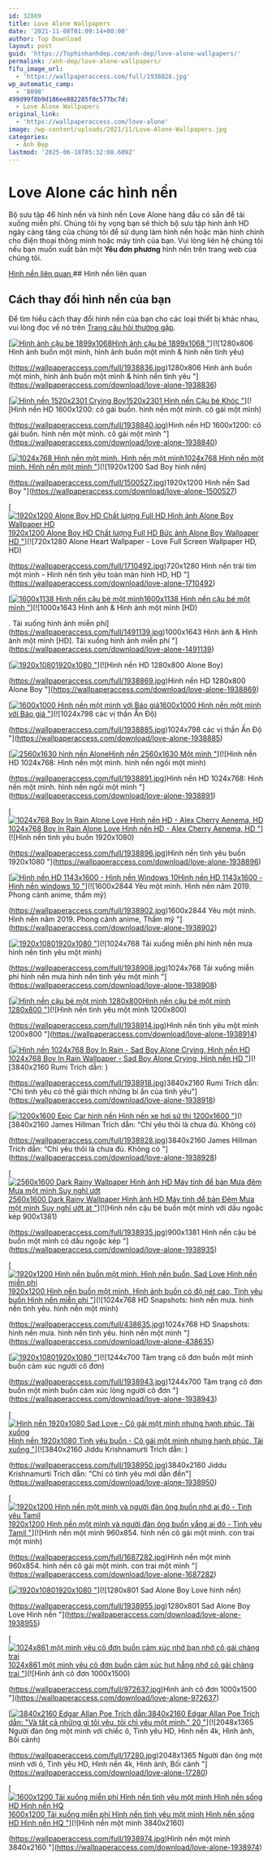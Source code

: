 ```yaml
---
id: 32869
title: Love Alone Wallpapers
date: '2021-11-08T01:09:14+00:00'
author: Top Download
layout: post
guid: 'https://Tophinhanhdep.com/anh-dep/love-alone-wallpapers/'
permalink: /anh-dep/love-alone-wallpapers/
fifu_image_url:
  - 'https://wallpaperaccess.com/full/1938826.jpg'
wp_automatic_camp:
  - '8098'
499d99f8b9d186ee882285f8c577bc7d:
  - Love Alone Wallpapers
original_link:
  - 'https://wallpaperaccess.com/love-alone'
image: /wp-content/uploads/2021/11/Love-Alone-Wallpapers.jpg
categories:
  - Ảnh Đẹp
lastmod: '2025-06-18T05:32:08.609Z'
---
```

# Love Alone các hình nền

Bộ sưu tập 46 hình nền và hình nền Love Alone hàng đầu có sẵn để tải xuống miễn phí. Chúng tôi hy vọng bạn sẽ thích bộ sưu tập hình ảnh HD ngày càng tăng của chúng tôi để sử dụng làm hình nền hoặc màn hình chính cho điện thoại thông minh hoặc máy tính của bạn. Vui lòng liên hệ chúng tôi nếu bạn muốn xuất bản một **Yêu đơn phương** hình nền trên trang web của chúng tôi.

[Hình nền liên quan ](#related) ## Hình nền liên quan

## Cách thay đổi hình nền của bạn

Để tìm hiểu cách thay đổi hình nền của bạn cho các loại thiết bị khác nhau, vui lòng đọc về nó trên [Trang câu hỏi thường gặp](https://tophinhanhdep.com/faq/).

  
[[![Hình ảnh cậu bé 1899x1068](https://wallpaperaccess.com/full/1938826.jpg)Hình ảnh cậu bé 1899x1068 "](https://wallpaperaccess.com/download/love-alone-1938826)](![1280x806 Hình ảnh buồn một mình, hình ảnh buồn một mình & hình nền tình yêu)

(https://wallpaperaccess.com/full/1938836.jpg)1280x806 Hình ảnh buồn một mình, hình ảnh buồn một mình &amp; hình nền tình yêu "](https://wallpaperaccess.com/download/love-alone-1938836)

[[![Hình nền 1520x2301 Crying Boy](https://wallpaperaccess.com/full/1938839.jpg)1520x2301 Hình nền Cậu bé Khóc "](https://wallpaperaccess.com/download/love-alone-1938839)](![Hình nền HD 1600x1200: cô gái buồn.  hình nền một mình.  cô gái một mình)

(https://wallpaperaccess.com/full/1938840.jpg)Hình nền HD 1600x1200: cô gái buồn. hình nền một mình. cô gái một mình "](https://wallpaperaccess.com/download/love-alone-1938840)

[[![1024x768 Hình nền một mình.  Hình nền một mình](https://wallpaperaccess.com/full/1938847.jpg)1024x768 Hình nền một mình. Hình nền một mình "](https://wallpaperaccess.com/download/love-alone-1938847)](![1920x1200 Sad Boy hình nền)

(https://wallpaperaccess.com/full/1500527.jpg)1920x1200 Hình nền Sad Boy "](https://wallpaperaccess.com/download/love-alone-1500527)

[[![1920x1200 Alone Boy HD Chất lượng Full HD Hình ảnh Alone Boy Wallpaper HD](https://wallpaperaccess.com/full/432667.jpg)1920x1200 Alone Boy HD Chất lượng Full HD Bức ảnh Alone Boy Wallpaper HD "](https://wallpaperaccess.com/download/love-alone-432667)](![720x1280 Alone Heart Wallpaper - Love Full Screen Wallpaper HD, HD)

(https://wallpaperaccess.com/full/1710492.jpg)720x1280 Hình nền trái tim một mình - Hình nền tình yêu toàn màn hình HD, HD "](https://wallpaperaccess.com/download/love-alone-1710492)

[[![1600x1138 Hình nền cậu bé một mình](https://wallpaperaccess.com/full/1938860.jpg)1600x1138 Hình nền cậu bé một mình "](https://wallpaperaccess.com/download/love-alone-1938860)](![1000x1643 Hình ảnh & Hình ảnh một mình [HD)

.  Tải xuống hình ảnh miễn phí](https://wallpaperaccess.com/full/1491139.jpg)1000x1643 Hình ảnh &amp; Hình ảnh một mình \[HD\]. Tải xuống hình ảnh miễn phí "](https://wallpaperaccess.com/download/love-alone-1491139)

[[![1920x1080 ](https://wallpaperaccess.com/full/1938862.jpg)1920x1080 "](https://wallpaperaccess.com/download/love-alone-1938862)](![Hình nền HD 1280x800 Alone Boy)

(https://wallpaperaccess.com/full/1938869.jpg)Hình nền HD 1280x800 Alone Boy "](https://wallpaperaccess.com/download/love-alone-1938869)

[[![1600x1000 Hình nền một mình với Báo giá](https://wallpaperaccess.com/full/1938884.jpg)1600x1000 Hình nền một mình với Báo giá "](https://wallpaperaccess.com/download/love-alone-1938884)](![1024x798 các vị thần Ấn Độ)

(https://wallpaperaccess.com/full/1938885.jpg)1024x798 các vị thần Ấn Độ "](https://wallpaperaccess.com/download/love-alone-1938885)

[[![2560x1630 hình nền Alone](https://wallpaperaccess.com/full/1938888.jpg)Hình nền 2560x1630 Một mình "](https://wallpaperaccess.com/download/love-alone-1938888)](![Hình nền HD 1024x768: Hình nền một mình.  hình nền ngồi một mình)

(https://wallpaperaccess.com/full/1938891.jpg)Hình nền HD 1024x768: Hình nền một mình. hình nền ngồi một mình "](https://wallpaperaccess.com/download/love-alone-1938891)

[[![1024x768 Boy In Rain Alone Love Hình nền HD - Alex Cherry Aenema, HD](https://wallpaperaccess.com/full/1938894.jpg)1024x768 Boy In Rain Alone Love Hình nền HD - Alex Cherry Aenema, HD "](https://wallpaperaccess.com/download/love-alone-1938894)](![Hình nền tình yêu buồn 1920x1080)

(https://wallpaperaccess.com/full/1938896.jpg)Hình nền tình yêu buồn 1920x1080 "](https://wallpaperaccess.com/download/love-alone-1938896)

[[![Hình nền HD 1143x1600 - Hình nền Windows 10](https://wallpaperaccess.com/full/550093.jpg)Hình nền HD 1143x1600 - Hình nền windows 10 "](https://wallpaperaccess.com/download/love-alone-550093)](![1600x2844 Yêu một mình.  Hình nền năm 2019. Phong cảnh anime, thẩm mỹ)

(https://wallpaperaccess.com/full/1938902.jpg)1600x2844 Yêu một mình. Hình nền năm 2019. Phong cảnh anime, Thẩm mỹ "](https://wallpaperaccess.com/download/love-alone-1938902)

[[![1920x1080 ](https://wallpaperaccess.com/full/1938905.jpg)1920x1080 "](https://wallpaperaccess.com/download/love-alone-1938905)](![1024x768 Tải xuống miễn phí hình nền mưa hình nền tình yêu một mình)

(https://wallpaperaccess.com/full/1938908.jpg)1024x768 Tải xuống miễn phí hình nền mưa hình nền tình yêu một mình "](https://wallpaperaccess.com/download/love-alone-1938908)

[[![Hình nền cậu bé một mình 1280x800](https://wallpaperaccess.com/full/1938913.jpg)Hình nền cậu bé một mình 1280x800 "](https://wallpaperaccess.com/download/love-alone-1938913)](![Hình nền tình yêu một mình 1200x800)

(https://wallpaperaccess.com/full/1938914.jpg)Hình nền tình yêu một mình 1200x800 "](https://wallpaperaccess.com/download/love-alone-1938914)

[[![Hình nền 1024x768 Boy In Rain - Sad Boy Alone Crying, Hình nền HD](https://wallpaperaccess.com/full/1500807.jpg)1024x768 Boy In Rain Wallpaper - Sad Boy Alone Crying, Hình nền HD "](https://wallpaperaccess.com/download/love-alone-1500807)](![3840x2160 Rumi Trích dẫn: )

(https://wallpaperaccess.com/full/1938918.jpg)3840x2160 Rumi Trích dẫn: "Chỉ tình yêu có thể giải thích những bí ẩn của tình yêu"](https://wallpaperaccess.com/download/love-alone-1938918)

[[![1200x1600 Epic Car hình nền](https://wallpaperaccess.com/full/1500809.jpg) Hình nền xe hơi sử thi 1200x1600 "](https://wallpaperaccess.com/download/love-alone-1500809)](![3840x2160 James Hillman Trích dẫn: “Chỉ yêu thôi là chưa đủ.  Không có)

(https://wallpaperaccess.com/full/1938928.jpg)3840x2160 James Hillman Trích dẫn: “Chỉ yêu thôi là chưa đủ. Không có "](https://wallpaperaccess.com/download/love-alone-1938928)

[[![2560x1600 Dark Rainy Wallpaper Hình ảnh HD Máy tính để bàn Mưa đêm Mưa một mình Suy nghĩ ướt](https://wallpaperaccess.com/full/102707.jpg)2560x1600 Dark Rainy Wallpaper Hình ảnh HD Máy tính để bàn Đêm Mưa một mình Suy nghĩ ướt át "](https://wallpaperaccess.com/download/love-alone-102707)](![Hình nền cậu bé buồn một mình với dấu ngoặc kép 900x1381)

(https://wallpaperaccess.com/full/1938935.jpg)900x1381 Hình nền cậu bé buồn một mình có dấu ngoặc kép "](https://wallpaperaccess.com/download/love-alone-1938935)

[[![1920x1200 Hình nền buồn một mình, Hình nền buồn, Sad Love Hình nền miễn phí](https://wallpaperaccess.com/full/1938938.jpg)1920x1200 Hình nền buồn một mình, Hình ảnh buồn có độ nét cao, Tình yêu buồn Hình nền miễn phí "](https://wallpaperaccess.com/download/love-alone-1938938)](![1024x768 HD Snapshots: hình nền mưa.  hình nền tình yêu.  hình nền một mình)

(https://wallpaperaccess.com/full/438635.jpg)1024x768 HD Snapshots: hình nền mưa. hình nền tình yêu. hình nền một mình "](https://wallpaperaccess.com/download/love-alone-438635)

[[![1920x1080 ](https://wallpaperaccess.com/full/1938940.jpg)1920x1080 "](https://wallpaperaccess.com/download/love-alone-1938940)](![1244x700 Tâm trạng cô đơn buồn một mình buồn cảm xúc người cô đơn)

(https://wallpaperaccess.com/full/1938943.jpg)1244x700 Tâm trạng cô đơn buồn một mình buồn cảm xúc lòng người cô đơn "](https://wallpaperaccess.com/download/love-alone-1938943)

[[![Hình nền 1920x1080 Sad Love - Cô gái một mình nhưng hạnh phúc, Tải xuống](https://wallpaperaccess.com/full/1938947.jpg)Hình nền 1920x1080 Tình yêu buồn - Cô gái một mình nhưng hạnh phúc, Tải xuống "](https://wallpaperaccess.com/download/love-alone-1938947)](![3840x2160 Jiddu Krishnamurti Trích dẫn: )

(https://wallpaperaccess.com/full/1938950.jpg)3840x2160 Jiddu Krishnamurti Trích dẫn: "Chỉ có tình yêu mới dẫn đến"](https://wallpaperaccess.com/download/love-alone-1938950)

[[![1920x1200 Hình nền một mình và người đàn ông buồn nhớ ai đó - Tình yêu Tamil](https://wallpaperaccess.com/full/1694980.jpg)1920x1200 Hình nền một mình và người đàn ông buồn vắng ai đó - Tình yêu Tamil "](https://wallpaperaccess.com/download/love-alone-1694980)](![Hình nền một mình 960x854.  hình nền cô gái một mình.  con trai một mình)

(https://wallpaperaccess.com/full/1687282.jpg)Hình nền một mình 960x854. hình nền cô gái một mình. con trai một mình "](https://wallpaperaccess.com/download/love-alone-1687282)

[[![1920x1080 ](https://wallpaperaccess.com/full/1938954.jpg)1920x1080 "](https://wallpaperaccess.com/download/love-alone-1938954)](![1280x801 Sad Alone Boy Love hình nền)

(https://wallpaperaccess.com/full/1938955.jpg)1280x801 Sad Alone Boy Love Hình nền "](https://wallpaperaccess.com/download/love-alone-1938955)

[[![1024x861 một mình yêu cô đơn buồn cảm xúc nhớ bạn nhớ cô gái chàng trai](https://wallpaperaccess.com/full/1938962.jpg)1024x861 một mình yêu cô đơn buồn cảm xúc hụt ​​hẫng nhớ cô gái chàng trai "](https://wallpaperaccess.com/download/love-alone-1938962)](![Hình ảnh cô đơn 1000x1500)

(https://wallpaperaccess.com/full/972637.jpg)Hình ảnh cô đơn 1000x1500 "](https://wallpaperaccess.com/download/love-alone-972637)

[[![3840x2160 Edgar Allan Poe Trích dẫn: ](https://wallpaperaccess.com/full/1938966.jpg)3840x2160 Edgar Allan Poe Trích dẫn: "Và tất cả những gì tôi yêu, tôi chỉ yêu một mình." 20 "](https://wallpaperaccess.com/download/love-alone-1938966)](![2048x1365 Người đàn ông một mình với chiếc ô, Tình yêu HD, Hình nền 4k, Hình ảnh, Bối cảnh)

(https://wallpaperaccess.com/full/17280.jpg)2048x1365 Người đàn ông một mình với ô, Tình yêu HD, Hình nền 4k, Hình ảnh, Bối cảnh "](https://wallpaperaccess.com/download/love-alone-17280)

[[![1600x1200 Tải xuống miễn phí Hình nền tình yêu một mình Hình nền sống HD Hình nền HQ](https://wallpaperaccess.com/full/1938973.jpg)1600x1200 Tải xuống miễn phí Hình nền tình yêu một mình Hình nền sống HD Hình nền HQ "](https://wallpaperaccess.com/download/love-alone-1938973)](![Hình nền một mình 3840x2160)

(https://wallpaperaccess.com/full/1938974.jpg)Hình nền một mình 3840x2160 "](https://wallpaperaccess.com/download/love-alone-1938974)
